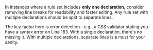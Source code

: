 In instances where a rule set includes **only one declaration**, consider removing line breaks for readability and faster editing. Any rule set with multiple declarations should be split to separate lines.

The key factor here is error detection&mdash;e.g., a CSS validator stating you have a syntax error on Line 183. With a single declaration, there's no missing it. With multiple declarations, separate lines is a must for your sanity.
